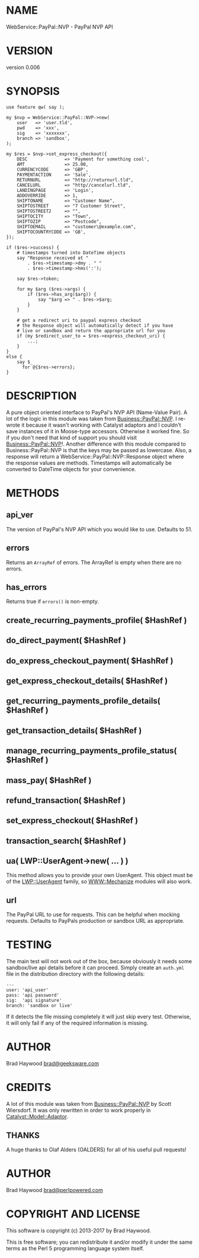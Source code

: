 # NAME

WebService::PayPal::NVP - PayPal NVP API

# VERSION

version 0.006

# SYNOPSIS

    use feature qw( say );

    my $nvp = WebService::PayPal::NVP->new(
        user   => 'user.tld',
        pwd    => 'xxx',
        sig    => 'xxxxxxx',
        branch => 'sandbox',
    );

    my $res = $nvp->set_express_checkout({
        DESC              => 'Payment for something cool',
        AMT               => 25.00,
        CURRENCYCODE      => 'GBP',
        PAYMENTACTION     => 'Sale',
        RETURNURL         => "http://returnurl.tld",
        CANCELURL         => "http//cancelurl.tld",
        LANDINGPAGE       => 'Login',
        ADDOVERRIDE       => 1,
        SHIPTONAME        => "Customer Name",
        SHIPTOSTREET      => "7 Customer Street",
        SHIPTOSTREET2     => "",
        SHIPTOCITY        => "Town",
        SHIPTOZIP         => "Postcode",
        SHIPTOEMAIL       => "customer\@example.com",
        SHIPTOCOUNTRYCODE => 'GB',
    });

    if ($res->success) {
        # timestamps turned into DateTime objects
        say "Response received at "
            . $res->timestamp->dmy . " "
            . $res->timestamp->hms(':');

        say $res->token;

        for my $arg ($res->args) {
            if ($res->has_arg($arg)) {
                say "$arg => " . $res->$arg;
            }
        }

        # get a redirect uri to paypal express checkout
        # the Response object will automatically detect if you have
        # live or sandbox and return the appropriate url for you
        if (my $redirect_user_to = $res->express_checkout_uri) {
            ...;
        }
    }
    else {
        say $_
          for @{$res->errors};
    }

# DESCRIPTION

A pure object oriented interface to PayPal's NVP API (Name-Value Pair). A lot of the logic in this module was taken from [Business::PayPal::NVP](https://metacpan.org/pod/Business::PayPal::NVP). I re-wrote it because it wasn't working with Catalyst adaptors and I couldn't save instances of it in Moose-type accessors. Otherwise it worked fine. So if you don't need that kind of support you should visit [Business::PayPal::NVP](https://metacpan.org/pod/Business::PayPal::NVP)!.
Another difference with this module compared to Business::PayPal::NVP is that the keys may be passed as lowercase. Also, a response will return a WebService::PayPal::NVP::Response object where the response values are methods. Timestamps will automatically be converted to DateTime objects for your convenience.

# METHODS

## api\_ver

The version of PayPal's NVP API which you would like to use.  Defaults to 51.

## errors

Returns an `ArrayRef` of errors.  The ArrayRef is empty when there are no
errors.

## has\_errors

Returns true if `errors()` is non-empty.

## create\_recurring\_payments\_profile( $HashRef )

## do\_direct\_payment( $HashRef )

## do\_express\_checkout\_payment( $HashRef )

## get\_express\_checkout\_details( $HashRef )

## get\_recurring\_payments\_profile\_details( $HashRef )

## get\_transaction\_details( $HashRef )

## manage\_recurring\_payments\_profile\_status( $HashRef )

## mass\_pay( $HashRef )

## refund\_transaction( $HashRef )

## set\_express\_checkout( $HashRef )

## transaction\_search( $HashRef )

## ua( LWP::UserAgent->new( ... ) )

This method allows you to provide your own UserAgent.  This object must be of
the [LWP::UserAgent](https://metacpan.org/pod/LWP::UserAgent) family, so [WWW::Mechanize](https://metacpan.org/pod/WWW::Mechanize) modules will also work.

## url

The PayPal URL to use for requests.  This can be helpful when mocking requests.
Defaults to PayPals production or sandbox URL as appropriate.

# TESTING

The main test will not work out of the box, because obviously it needs some sandbox/live api details before it can proceed. Simply create an `auth.yml` file in the distribution directory with the following details:

    ---
    user: 'api_user'
    pass: 'api password'
    sig:  'api signature'
    branch: 'sandbox or live'

If it detects the file missing completely it will just skip every test. Otherwise, it will only fail if any of the required information is missing.

# AUTHOR

Brad Haywood <brad@geeksware.com>

# CREDITS

A lot of this module was taken from [Business::PayPal::NVP](https://metacpan.org/pod/Business::PayPal::NVP) by Scott Wiersdorf.
It was only rewritten in order to work properly in [Catalyst::Model::Adaptor](https://metacpan.org/pod/Catalyst::Model::Adaptor).

## THANKS

A huge thanks to Olaf Alders (OALDERS) for all of his useful pull requests!

# AUTHOR

Brad Haywood <brad@perlpowered.com>

# COPYRIGHT AND LICENSE

This software is copyright (c) 2013-2017 by Brad Haywood.

This is free software; you can redistribute it and/or modify it under
the same terms as the Perl 5 programming language system itself.
